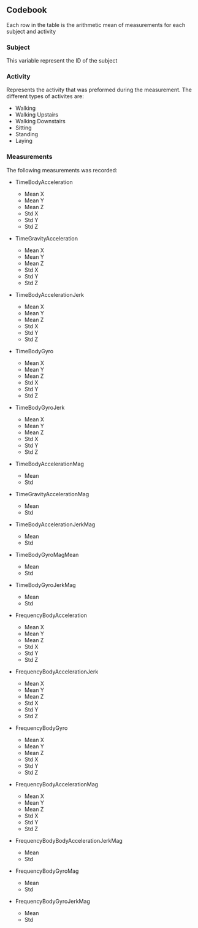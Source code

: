 
## Codebook

Each row in the table is the arithmetic mean of measurements for each subject and activity


### Subject

This variable represent the ID of the subject

### Activity

Represents the activity that was preformed during the measurement.
The different types of activites are:
* Walking
* Walking Upstairs
* Walking Downstairs
* Sitting
* Standing
* Laying



### Measurements

The following measurements was recorded:

* TimeBodyAcceleration
  * Mean X
  * Mean Y
  * Mean Z
  * Std X
  * Std Y
  * Std Z

* TimeGravityAcceleration
  * Mean X
  * Mean Y
  * Mean Z
  * Std X
  * Std Y
  * Std Z

* TimeBodyAccelerationJerk
  * Mean X
  * Mean Y
  * Mean Z
  * Std X
  * Std Y
  * Std Z

* TimeBodyGyro
  * Mean X
  * Mean Y
  * Mean Z
  * Std X
  * Std Y
  * Std Z

* TimeBodyGyroJerk
  * Mean X
  * Mean Y
  * Mean Z
  * Std X
  * Std Y
  * Std Z


* TimeBodyAccelerationMag
  * Mean
  * Std

* TimeGravityAccelerationMag
  * Mean
  * Std

* TimeBodyAccelerationJerkMag
  * Mean
  * Std

* TimeBodyGyroMagMean
  * Mean
  * Std

* TimeBodyGyroJerkMag
  * Mean
  * Std

* FrequencyBodyAcceleration
  * Mean X
  * Mean Y
  * Mean Z
  * Std X
  * Std Y
  * Std Z

* FrequencyBodyAccelerationJerk
  * Mean X
  * Mean Y
  * Mean Z
  * Std X
  * Std Y
  * Std Z

* FrequencyBodyGyro
  * Mean X
  * Mean Y
  * Mean Z
  * Std X
  * Std Y
  * Std Z

* FrequencyBodyAccelerationMag
  * Mean X
  * Mean Y
  * Mean Z
  * Std X
  * Std Y
  * Std Z

* FrequencyBodyBodyAccelerationJerkMag
  * Mean
  * Std


* FrequencyBodyGyroMag
  * Mean
  * Std

* FrequencyBodyGyroJerkMag
  * Mean
  * Std

